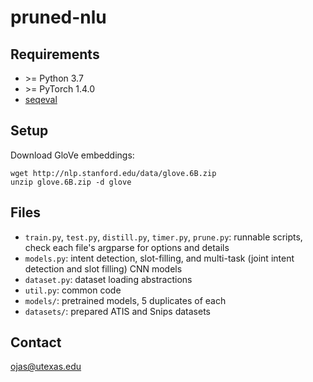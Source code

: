 # pruned-nlu

## Requirements
- \>= Python 3.7
- \>= PyTorch 1.4.0
- [seqeval](https://github.com/chakki-works/seqeval)

## Setup
Download GloVe embeddings:

```
wget http://nlp.stanford.edu/data/glove.6B.zip
unzip glove.6B.zip -d glove
```

## Files
- `train.py`, `test.py`, `distill.py`, `timer.py`, `prune.py`: runnable scripts, check each file's argparse for options and details
- `models.py`: intent detection, slot-filling, and multi-task (joint intent detection and slot filling) CNN models
- `dataset.py`: dataset loading abstractions
- `util.py`: common code
- `models/`: pretrained models, 5 duplicates of each
- `datasets/`: prepared ATIS and Snips datasets


## Contact
[ojas@utexas.edu](mailto:ojas@utexas.edu)